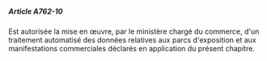 ##### Article A762-10

Est autorisée la mise en œuvre, par le ministère chargé du commerce, d'un traitement automatisé des données relatives aux parcs d'exposition et aux manifestations commerciales déclarés en application du présent chapitre.

